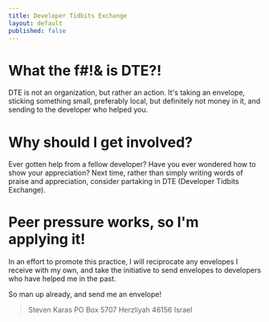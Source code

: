 ```yaml
---
title: Developer Tidbits Exchange
layout: default
published: false
---
```


What the f#!& is DTE?!
======================
DTE is not an organization, but rather an action. It's taking an envelope, sticking something small, preferably local, but definitely not money in it, and sending to the developer who helped you.

Why should I get involved?
==========================
Ever gotten help from a fellow developer? Have you ever wondered how to show your appreciation? Next time, rather than simply writing words of praise and appreciation, consider partaking in DTE (Developer Tidbits Exchange).

Peer pressure works, so I'm applying it!
========================================
In an effort to promote this practice, I will reciprocate any envelopes I receive with my own, and take the initiative to send envelopes to developers who have helped me in the past.

So man up already, and send me an envelope!

>	Steven Karas
>	PO Box 5707
>	Herzliyah 46156
>	Israel
